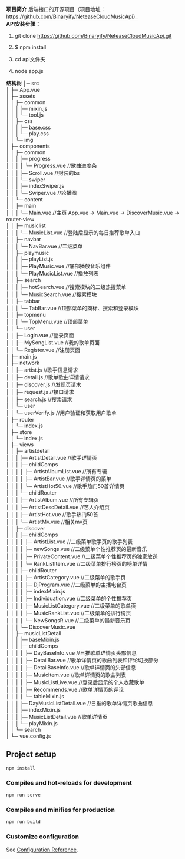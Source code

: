 **项目简介** 
 后端接口的开源项目（项目地址：https://github.com/Binaryify/NeteaseCloudMusicApi）  
**API安装步骤：** 
1. git clone https://github.com/Binaryify/NeteaseCloudMusicApi.git

2. $ npm install

3. cd api文件夹

4. node app.js

**结构树**
│─ src  
│     ├─ App.vue  
│     ├─ assets  
│     │  ├─ common  
│     │  │  ├─ mixin.js  
│     │  │  └─ tool.js  
│     │  ├─ css  
│     │  │  ├─ base.css  
│     │  │  └─ play.css  
│     │  └─ img       
│     ├─ components  
│     │  ├─ common  
│     │  │  ├─ progress  
│     │  │  │  └─ Progress.vue   //歌曲进度条  
│     │  │  ├─ Scroll.vue   //封装的bs  
│     │  │  └─ swiper  
│     │  │     ├─ indexSwiper.js  
│     │  │     └─ Swiper.vue     //轮播图  
│     │  └─ content  
│     │     ├─ main  
│     │     │  └─ Main.vue   //主页  App.vue -> Main.vue -> DiscoverMusic.vue -> router-view  
│     │     ├─ musiclist  
│     │     │  └─ MusicList.vue  //登陆后显示的每日推荐歌单入口  
│     │     ├─ navbar  
│     │     │  └─ NavBar.vue  //二级菜单  
│     │     ├─ playmusic  
│     │     │  ├─ playList.js       
│     │     │  ├─ PlayMusic.vue  //底部播放音乐组件  
│     │     │  └─ PlayMusicList.vue  //播放列表  
│     │     ├─ search   
│     │     │  ├─ hotSearch.vue     //搜索模块的二级热搜菜单  
│     │     │  └─ MusicSearch.vue   //搜索模块  
│     │     ├─ tabbar  
│     │     │  └─ TabBar.vue   //顶部菜单的商标、搜索和登录模块  
│     │     ├─ topmenu  
│     │     │  └─ TopMenu.vue  //顶部菜单  
│     │     └─ user   
│     │        ├─ Login.vue   //登录页面  
│     │        ├─ MySongList.vue  //我的歌单页面  
│     │        └─ Register.vue     //注册页面  
│     ├─ main.js   
│     ├─ network   
│     │  ├─ artist.js   //歌手信息请求  
│     │  ├─ detail.js   //歌单歌曲详情请求  
│     │  ├─ discover.js //发现页请求  
│     │  ├─ request.js  //接口请求  
│     │  ├─ search.js   //搜索请求  
│     │  └─ user  
│     │     └─ userVerify.js  //用户验证和获取用户歌单  
│     ├─ router  
│     │  └─ index.js     
│     ├─ store  
│     │  └─ index.js  
│     ├─ views  
│     │  ├─ artistdetail  
│     │  │  ├─ ArtistDetail.vue    //歌手详情页  
│     │  │  ├─ childComps  
│     │  │  │  ├─ ArtistAlbumList.vue  //所有专辑  
│     │  │  │  ├─ ArtistBar.vue       //歌手详情页的菜单  
│     │  │  │  └─ ArtistHot50.vue    //歌手热门50首详情页  
│     │  │  └─ childRouter  
│     │  │     ├─ ArtistAlbum.vue    //所有专辑页   
│     │  │     ├─ ArtistDescDetail.vue  //艺人介绍页  
│     │  │     ├─ ArtistHot.vue   //歌手热门50首  
│     │  │     └─ ArtistMv.vue    //相关mv页  
│     │  ├─ discover  
│     │  │  ├─ childComps  
│     │  │  │  ├─ ArtistList.vue   //二级菜单歌手页的歌手列表  
│     │  │  │  ├─ newSongs.vue    //二级菜单个性推荐页的最新音乐  
│     │  │  │  ├─ PrivateContent.vue    //二级菜单个性推荐页的独家放送  
│     │  │  │  └─ RankListItem.vue      //二级菜单排行榜页的榜单详情  
│     │  │  ├─ childRouter  
│     │  │  │  ├─ ArtistCategory.vue  //二级菜单的歌手页  
│     │  │  │  ├─ DjProgram.vue     //二级菜单的主播电台页  
│     │  │  │  ├─ indexMixin.js  
│     │  │  │  ├─ Individuation.vue   //二级菜单的个性推荐页  
│     │  │  │  ├─ MusicListCategory.vue   //二级菜单的歌单页  
│     │  │  │  ├─ MusicRankList.vue    //二级菜单的排行榜页  
│     │  │  │  └─ NewSongsR.vue     //二级菜单的最新音乐页  
│     │  │  └─ DiscoverMusic.vue  
│     │  ├─ musicListDetail  
│     │  │  ├─ baseMixin.js  
│     │  │  ├─ childComps  
│     │  │  │  ├─ DayBaseInfo.vue     //日推歌单详情页头部信息  
│     │  │  │  ├─ DetailBar.vue       //歌单详情页的歌曲列表和评论切换部分  
│     │  │  │  ├─ DetailBaseInfo.vue  //歌单详情页的头部信息  
│     │  │  │  ├─ MusicItem.vue       //歌单详情页的歌曲列表  
│     │  │  │  ├─ MusicListLive.vue   //登录后显示的个人收藏歌单  
│     │  │  │  ├─ Recommends.vue      //歌单详情页的评论  
│     │  │  │  └─ tableMixin.js  
│     │  │  ├─ DayMusicListDetail.vue    //日推的歌单详情页歌曲信息  
│     │  │  ├─ indexMixin.js  
│     │  │  ├─ MusicListDetail.vue     //歌单详情页  
│     │  │  └─ playMixin.js  
│     │  └─ search  
│     └─ vue.config.js  


## Project setup
```
npm install
```

### Compiles and hot-reloads for development
```
npm run serve
```

### Compiles and minifies for production
```
npm run build
```

### Customize configuration
See [Configuration Reference](https://cli.vuejs.org/config/).

